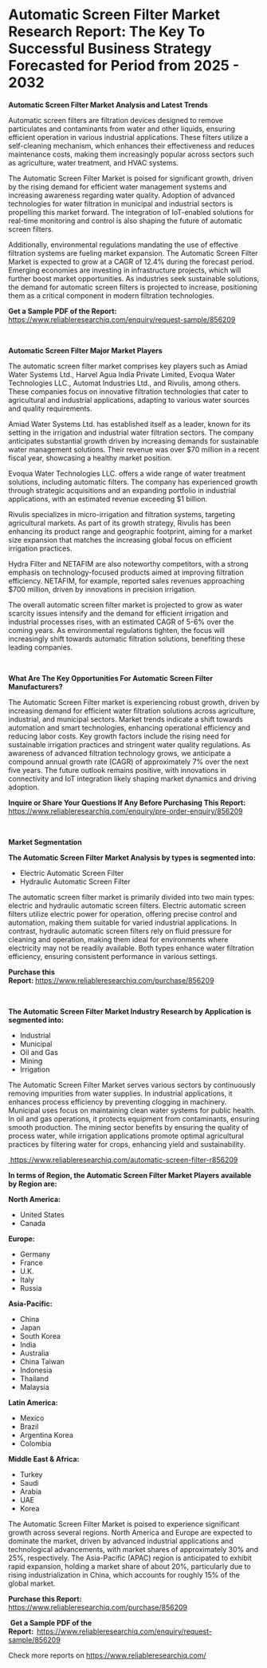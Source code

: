 <p><h1>Automatic Screen Filter Market Research Report: The Key To Successful Business Strategy Forecasted for Period from 2025 - 2032</h1></p><p><strong>Automatic Screen Filter Market Analysis and Latest Trends</strong></p>
<p><p>Automatic screen filters are filtration devices designed to remove particulates and contaminants from water and other liquids, ensuring efficient operation in various industrial applications. These filters utilize a self-cleaning mechanism, which enhances their effectiveness and reduces maintenance costs, making them increasingly popular across sectors such as agriculture, water treatment, and HVAC systems.</p><p>The Automatic Screen Filter Market is poised for significant growth, driven by the rising demand for efficient water management systems and increasing awareness regarding water quality. Adoption of advanced technologies for water filtration in municipal and industrial sectors is propelling this market forward. The integration of IoT-enabled solutions for real-time monitoring and control is also shaping the future of automatic screen filters.</p><p>Additionally, environmental regulations mandating the use of effective filtration systems are fueling market expansion. The Automatic Screen Filter Market is expected to grow at a CAGR of 12.4% during the forecast period. Emerging economies are investing in infrastructure projects, which will further boost market opportunities. As industries seek sustainable solutions, the demand for automatic screen filters is projected to increase, positioning them as a critical component in modern filtration technologies.</p></p>
<p><strong>Get a Sample PDF of the Report:&nbsp;</strong> <a href="https://www.reliableresearchiq.com/enquiry/request-sample/856209?utm_campaign=3308&utm_medium=2&utm_source=Github&utm_content=ia&utm_term=08042025&utm_id=automatic-screen-filter">https://www.reliableresearchiq.com/enquiry/request-sample/856209</a></p>
<p>&nbsp;</p>
<p><strong>Automatic Screen Filter Major Market Players</strong></p>
<p><p>The automatic screen filter market comprises key players such as Amiad Water Systems Ltd., Harvel Agua India Private Limited, Evoqua Water Technologies LLC., Automat Industries Ltd., and Rivulis, among others. These companies focus on innovative filtration technologies that cater to agricultural and industrial applications, adapting to various water sources and quality requirements.</p><p>Amiad Water Systems Ltd. has established itself as a leader, known for its setting in the irrigation and industrial water filtration sectors. The company anticipates substantial growth driven by increasing demands for sustainable water management solutions. Their revenue was over $70 million in a recent fiscal year, showcasing a healthy market position.</p><p>Evoqua Water Technologies LLC. offers a wide range of water treatment solutions, including automatic filters. The company has experienced growth through strategic acquisitions and an expanding portfolio in industrial applications, with an estimated revenue exceeding $1 billion.</p><p>Rivulis specializes in micro-irrigation and filtration systems, targeting agricultural markets. As part of its growth strategy, Rivulis has been enhancing its product range and geographic footprint, aiming for a market size expansion that matches the increasing global focus on efficient irrigation practices.</p><p>Hydra Filter and NETAFIM are also noteworthy competitors, with a strong emphasis on technology-focused products aimed at improving filtration efficiency. NETAFIM, for example, reported sales revenues approaching $700 million, driven by innovations in precision irrigation.</p><p>The overall automatic screen filter market is projected to grow as water scarcity issues intensify and the demand for efficient irrigation and industrial processes rises, with an estimated CAGR of 5-6% over the coming years. As environmental regulations tighten, the focus will increasingly shift towards automatic filtration solutions, benefiting these leading companies.</p></p>
<p>&nbsp;</p>
<p><strong>What Are The Key Opportunities For Automatic Screen Filter Manufacturers?</strong></p>
<p><p>The Automatic Screen Filter market is experiencing robust growth, driven by increasing demand for efficient water filtration solutions across agriculture, industrial, and municipal sectors. Market trends indicate a shift towards automation and smart technologies, enhancing operational efficiency and reducing labor costs. Key growth factors include the rising need for sustainable irrigation practices and stringent water quality regulations. As awareness of advanced filtration technology grows, we anticipate a compound annual growth rate (CAGR) of approximately 7% over the next five years. The future outlook remains positive, with innovations in connectivity and IoT integration likely shaping market dynamics and driving adoption.</p></p>
<p><strong>Inquire or Share Your Questions If Any Before Purchasing This Report:</strong> <a href="https://www.reliableresearchiq.com/enquiry/pre-order-enquiry/856209?utm_campaign=3308&utm_medium=2&utm_source=Github&utm_content=ia&utm_term=08042025&utm_id=automatic-screen-filter">https://www.reliableresearchiq.com/enquiry/pre-order-enquiry/856209</a></p>
<p>&nbsp;</p>
<p><strong>Market Segmentation</strong></p>
<p><strong>The Automatic Screen Filter Market Analysis by types is segmented into:</strong></p>
<p><ul><li>Electric Automatic Screen Filter</li><li>Hydraulic Automatic Screen Filter</li></ul></p>
<p><p>The automatic screen filter market is primarily divided into two main types: electric and hydraulic automatic screen filters. Electric automatic screen filters utilize electric power for operation, offering precise control and automation, making them suitable for varied industrial applications. In contrast, hydraulic automatic screen filters rely on fluid pressure for cleaning and operation, making them ideal for environments where electricity may not be readily available. Both types enhance water filtration efficiency, ensuring consistent performance in various settings.</p></p>
<p><strong>Purchase this Report:&nbsp;</strong><a href="https://www.reliableresearchiq.com/purchase/856209?utm_campaign=3308&utm_medium=2&utm_source=Github&utm_content=ia&utm_term=08042025&utm_id=automatic-screen-filter">https://www.reliableresearchiq.com/purchase/856209</a></p>
<p>&nbsp;</p>
<p><strong>The Automatic Screen Filter Market Industry Research by Application is segmented into:</strong></p>
<p><ul><li>Industrial</li><li>Municipal</li><li>Oil and Gas</li><li>Mining</li><li>Irrigation</li></ul></p>
<p><p>The Automatic Screen Filter Market serves various sectors by continuously removing impurities from water supplies. In industrial applications, it enhances process efficiency by preventing clogging in machinery. Municipal uses focus on maintaining clean water systems for public health. In oil and gas operations, it protects equipment from contaminants, ensuring smooth production. The mining sector benefits by ensuring the quality of process water, while irrigation applications promote optimal agricultural practices by filtering water for crops, enhancing yield and sustainability.</p></p>
<p><a href="https://www.reliableresearchiq.com/automatic-screen-filter-r856209?utm_campaign=3308&utm_medium=2&utm_source=Github&utm_content=ia&utm_term=08042025&utm_id=automatic-screen-filter">&nbsp;https://www.reliableresearchiq.com/automatic-screen-filter-r856209</a></p>
<p><strong>In terms of Region, the Automatic Screen Filter Market Players available by Region are:</strong></p>
<p>
    <p> <strong> North America: </strong>
        <ul>
            <li>United States</li>
            <li>Canada</li>
        </ul>
        </p> 
    <p> <strong> Europe: </strong>
        <ul>
            <li>Germany</li>
            <li>France</li>
            <li>U.K.</li>
            <li>Italy</li>
            <li>Russia</li>
        </ul>
        </p> 
    <p> <strong> Asia-Pacific: </strong>
        <ul>
            <li>China</li>
            <li>Japan</li>
            <li>South Korea</li>
            <li>India</li>
            <li>Australia</li>
            <li>China Taiwan</li>
            <li>Indonesia</li>
            <li>Thailand</li>
            <li>Malaysia</li>
        </ul>
        </p> 
    <p> <strong> Latin America: </strong>
        <ul>
            <li>Mexico</li>
            <li>Brazil</li>
            <li>Argentina Korea</li>
            <li>Colombia</li>
        </ul>
        </p> 
    <p> <strong> Middle East & Africa: </strong>
        <ul>
            <li>Turkey</li>
            <li>Saudi</li>
            <li>Arabia</li>
            <li>UAE</li>
            <li>Korea</li>
        </ul>
    </p>
    </p>
<p><p>The Automatic Screen Filter Market is poised to experience significant growth across several regions. North America and Europe are expected to dominate the market, driven by advanced industrial applications and technological advancements, with market shares of approximately 30% and 25%, respectively. The Asia-Pacific (APAC) region is anticipated to exhibit rapid expansion, holding a market share of about 20%, particularly due to rising industrialization in China, which accounts for roughly 15% of the global market.</p></p>
<p><strong>Purchase this Report: </strong><a href="https://www.reliableresearchiq.com/purchase/856209?utm_campaign=3308&utm_medium=2&utm_source=Github&utm_content=ia&utm_term=08042025&utm_id=automatic-screen-filter">https://www.reliableresearchiq.com/purchase/856209</a></p>
<p>&nbsp;<strong>Get a Sample PDF of the Report:&nbsp;&nbsp;</strong><a href="https://www.reliableresearchiq.com/enquiry/request-sample/856209?utm_campaign=3308&utm_medium=2&utm_source=Github&utm_content=ia&utm_term=08042025&utm_id=automatic-screen-filter">https://www.reliableresearchiq.com/enquiry/request-sample/856209</a></p>
<p><strong></strong></p>
<p>Check more reports on <a href="https://www.reliableresearchiq.com/?utm_campaign=3308&utm_medium=2&utm_source=Github&utm_content=ia&utm_term=08042025&utm_id=automatic-screen-filter">https://www.reliableresearchiq.com/</a></p>